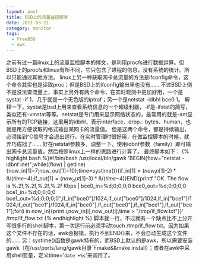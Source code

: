 ```yaml
---
layout: post
title: BSD上的流量监控脚本
date: 2011-03-21
category: monitor
tags:
  - FreeBSD
  - awk
---
```


之前有过一篇linux上的流量监控脚本的博文，是利用procfs进行数据运算。但BSD上的procfs和linux有所不同，它只包含了进程的信息，没有系统的统计。所以只能通过其他方法。
linux上另一种获取网卡总流量的方法是ifconfig命令，这个命令其实也是读取proc；但是BSD上的ifconfig输出里也没有……
不过BSD上倒不是没法查流量上，事实上另外有两个命令，在实时观测中更加好用，一个是systat -if 1，几乎就是一个无色版的iptraf；另一个是netstat -idbhI bce0 1。
解释一下，systat是bsd上用来查看系统信息的一个超级利器，-if是-ifstat的简写，类似还有-vmstat等等。netstat是专门用来显示网络状态的，最常用的就是-ant显示所有的TCP链接，这里用的idbhI，表示interface、drop、bytes、human，也就是用方便读取的格式输出某网卡的流量值。
但是这两个命令，都是持续输出，必须接到^C信号才会退出运行。在实时管理时很好用，在做监控脚本的时候，就弄巧成拙了……
好在netstat参数多，调整一下，使用idbnf参数（family）即可输出网卡总流量值，然后按照linux上一样的思路进行计算了。
最终脚本如下：
{% highlight bash %}#!/bin/bash
/usr/local/bin/gawk 'BEGIN{flow="netstat -idbnf inet";while((flow) | getline){now_in[$1]=$7;now_out[$1]=$10};time=systime()}{if_in[$1]=(now_in[$1]-$2)*8/(time-$4);if_out[$1]=(now_out[$1]-$3)*8/(time-$4)}END{printf "OK. The flow is %.2f,%.2f,%.2f,%.2f Kbps | bce0_in=%d;0;0;0;0 bce0_out=%d;0;0;0;0 bce1_in=%d;0;0;0;0 bce1_out=%d;0;0;0;0",if_in["bce0"]/1024,if_out["bce0"]/1024,if_in["bce1"]/1024,if_out["bce1"]/1024,if_in["bce0"],if_out["bce0"],if_in["bce1"],if_out["bce1"];for(i in now_in){print i,now_in[i],now_out[i],time > "/tmp/if_flow.txt"}}' /tmp/if_flow.txt
{% endhighlight %}
脚本就一行，不过就有一个缺点比不上分开写很多行的shell脚本，第一次运行前必须手动touch /tmp/if_flow.txt。因为如果这个文件不存在的话，awk会报错，执行不到END{}来，不会自动生成这个文件的……
另：systime()函数是gawk特有的，而BSD上默认的是awk，所以需要安装gawk（在/usr/ports/lang/gawk目录下make&amp;&amp;make install）；或者在awk中采用shell变量，定义time='`date +%s`'来调用了。
